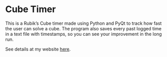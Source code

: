 # Cube Timer

This is a Rubik’s Cube timer made using Python and PyQt to track how fast the user can solve a cube. The program also saves every past logged time in a text file with timestamps, so you can see your improvement in the long run.

See details at my website [here](https://www.ramseyboyce.com/smaller_projects/cube_timer.html).

